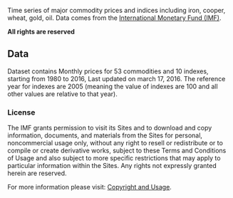 Time series of major commodity prices and indices including iron, cooper, wheat, gold, oil. Data comes from the [International Monetary Fund (IMF)](www.imf.org).

**All rights are reserved**

## Data

Dataset contains Monthly prices for 53 commodities and 10 indexes, starting from 1980 to 2016, Last updated on march 17, 2016. 
The reference year for indexes are 2005 (meaning the value of indexes are 100 and all other values are relative to that year).

### License

The IMF grants permission to visit its Sites and to download and copy information,
documents, and materials from the Sites for personal, noncommercial usage only,
without any right to resell or redistribute or to compile or create derivative works,
subject to these Terms and Conditions of Usage and also subject to more specific
restrictions that may apply to particular information within the Sites.
Any rights not expressly granted herein are reserved.

For more information please visit: [Copyright and Usage](http://www.imf.org/external/terms.htm).